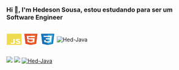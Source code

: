 ### Hi 👋, I'm Hedeson Sousa, estou estudando para ser um Software Engineer


 
          
</div>
<div style="display: inline_block"><br>
  <img align="center" alt="Hed-Js" height="30" width="40" src="https://raw.githubusercontent.com/devicons/devicon/master/icons/javascript/javascript-plain.svg">
  <img align="center" alt="Hed-HTML" height="30" width="40" src="https://raw.githubusercontent.com/devicons/devicon/master/icons/html5/html5-original.svg">
  <img align="center" alt="Hed-CSS" height="30" width="40" src="https://raw.githubusercontent.com/devicons/devicon/master/icons/css3/css3-original.svg">
  <img align="center" alt="Hed-Java" height="30" width="40"src="https://cdn.jsdelivr.net/gh/devicons/devicon@latest/icons/java/java-original-wordmark.svg" />
  
  
          


</div>

##
  
  <div>
   <a href="https://instagram.com/hed_sousa/" target="_blank"><img src="https://img.shields.io/badge/-Instagram-%23E4405F?style=for-the-badge&logo=instagram&logoColor=white" target="_blank"></a>
    <a href = "mailto:hedersonbalbino@gmail.com" target="_blank"><img src="https://img.shields.io/badge/-Gmail-%23333?style=for-the-badge&logo=gmail&logoColor=white" target="_blank"></a>
     <a href= "www.linkedin.com/in/hederson-sousa" target="_blank"> <img align="center" alt="Hed-Java" src="https://cdn.jsdelivr.net/gh/devicons/devicon@latest/icons/linkedin/linkedin-original-wordmark.svg" target="_blank"></a>
 <div/>

